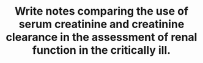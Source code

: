 ---
title: "Write notes comparing the use of serum creatinine and creatinine clearance in the assessment of renal function in the critically ill."
entityType: SAQ
exam: PEX
college: CICM
year: 2022
sitting: A
question: 7
passRate: 11
EC_expectedDomains:
- "Define both components of the question"
- "Discuss the factors which affect serum creatinine and creatinine clearance and demonstrate their interrelationship"
- "The advantages, disadvantages and limitations of their use in critical illness"
- "Breadth of knowledge and linked these to pertinent specific changes that may be associated with critical illness"
EC_extraCredit:
- "More complete answers described the advantages, disadvantages and limitations of their use in critical illness."
- "Answers that scored well clearly utilised the above-mentioned breadth of knowledge and linked these to pertinent specific changes that may be associated with critical illness."
EC_errorsCommon:
- "In many cases candidates failed to correctly define creatinine clearance."
---